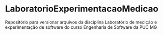# LaboratorioExperimentacaoMedicao
Repositório para versionar arquivos da disciplina Laboratório de medição e experimentação de software do curso Engenharia de Software da PUC MG
